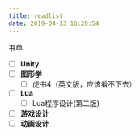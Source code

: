 ```yaml
---
title: readlist
date: 2019-04-13 16:20:54
---
```

书单
- [ ] **Unity**
- [ ] **图形学**
    - [ ] 虎书4（英文版，应该看不下去）
- [ ] **Lua**
    - [ ] Lua程序设计(第二版)
- [ ] **游戏设计**
- [ ] **动画设计**